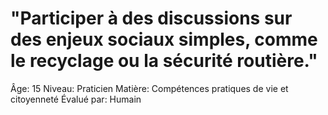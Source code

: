 # "Participer à des discussions sur des enjeux sociaux simples, comme le recyclage ou la sécurité routière."

Âge: 15
Niveau: Praticien
Matière: Compétences pratiques de vie et citoyenneté
Évalué par: Humain